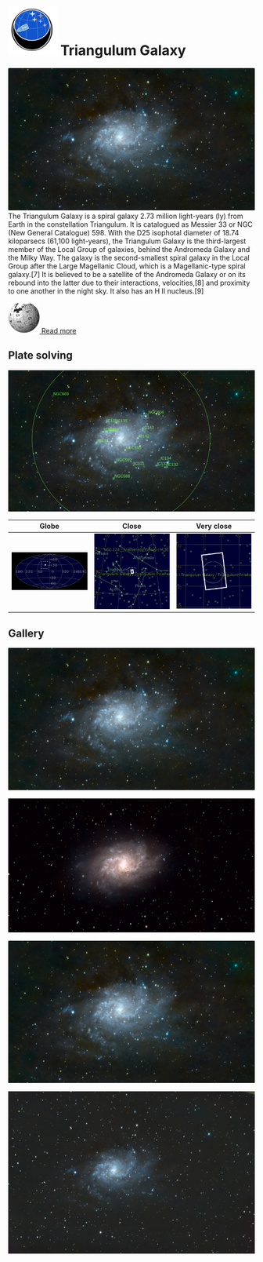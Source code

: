 # ![](..//Imaging//Common/pyl-tiny.png) Triangulum Galaxy
![IMG](..//Imaging//HD/Triangulum_Galaxy+00+co.jpg)
The Triangulum Galaxy is a spiral galaxy 2.73 million light-years (ly) from Earth in the constellation Triangulum. It is catalogued as Messier 33 or NGC (New General Catalogue) 598. With the D25 isophotal diameter of 18.74 kiloparsecs (61,100 light-years), the Triangulum Galaxy is the third-largest member of the Local Group of galaxies, behind the Andromeda Galaxy and the Milky Way. The galaxy is the second-smallest spiral galaxy in the Local Group after the Large Magellanic Cloud, which is a Magellanic-type spiral galaxy.[7] It is believed to be a satellite of the Andromeda Galaxy or on its rebound into the latter due to their interactions, velocities,[8] and proximity to one another in the night sky. It also has an H II nucleus.[9]

[![](..//Imaging//Common/Wikipedia.png) Read more](https://en.wikipedia.org/wiki/Triangulum_Galaxy)
## Plate solving 


![IMG](..//Imaging//HD/Triangulum_Galaxy_Annotated.jpg)


| Globe | Close | Very close |
| ----- | ----- | ----- |
|![IMG](..//Imaging//HD/Triangulum_Galaxy_Globe.jpg) |![IMG](..//Imaging//HD/Triangulum_Galaxy_Close.jpg) |![IMG](..//Imaging//HD/Triangulum_Galaxy_Closer.jpg) |

## Gallery
![IMG](..//Imaging//HD/Triangulum_Galaxy+00+co.jpg) 

![IMG](..//Imaging//HD/Triangulum_Galaxy+01+co.jpg) 

![IMG](..//Imaging//HD/Triangulum_Galaxy+02+co.jpg) 

![IMG](..//Imaging//HD/Triangulum_Galaxy+03+co.jpg) 

